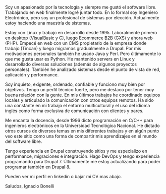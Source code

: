 <!--
.. title: Usando Nikola para mi sitio
.. slug: nikola-migration
.. date: 2024-07-24 23:00:00 UTC-03:00
.. tags: web
.. author: Ignacio Bonelli
.. link: https://www.nachodigital.com.ar/es/nikola-migration
.. description: Migrando mi sitio de Drupal 7 a Nikola static generator
.. category: Professional
-->

Soy un apasionado por la tecnología y siempre me gustó el software libre. Trabajando en web finalmente logré juntar todo. En lo formal soy Ingeniero Electrónico, pero soy un profesional de sistemas por elección. Actualmente estoy haciendo una maestría de sistemas.

<!-- TEASER_END -->

Estoy con Linux y trabajo en desarrollo desde 1995. Laboralmente primero en desktop (VisualBasic y C), luego Ecommerce B2B (GXS) y ahora web (PHP). Empecé en web con un CMS propietario de la empresa donde trabajo (Tincan) y luego migramos gradualmente a Drupal. Por mis motivaciones personales también he usado Java y Perl. Pero últimamente lo que me gusta usar es Python. He mantenido servers en Linux y desarrollado diversas soluciones (además de algunos proyectos personales). También he analizado sistemas desde el punto de vista de red, aplicación y performance.

Soy inquieto, exigente, ordenado, confiable y funciono muy bien por objetivos. Tengo un perfil técnico fuerte, pero me destaco por tener muy buena relación con la gente. En mis últimos trabajos he coordinado equipos locales y articulado la comunicación con otros equipos remotos. Ha sido una constante en mi trabajo el entorno multicultural y el uso del idioma inglés como forma exclusiva de comunicación con clientes y pares.

Me encanta la docencia, desde 1996 dicto programación en C/C++ para ingenieros electrónicos en la Universidad Tecnológica Nacional. He dictado otros cursos de diversos temas en mis diferentes trabajos y en algún punto veo este sitio como una forma de compartir mis aprendizajes en el mundo del software libre.

Tengo experiencia en Drupal construyendo sitios y me especializo en performance, migraciones e integración. Hago DevOps y tengo experiencia programando para Drupal 7. Últimamente me estoy actualizando para poder programar también en Drupal 8.

Pueden ver mi perfil en linkedin o bajar mi CV mas abajo.

Saludos,
Ignacio Bonelli
